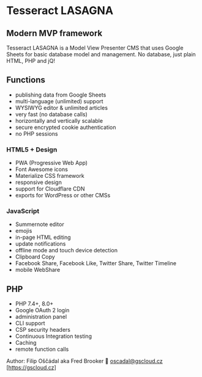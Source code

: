 # Tesseract LASAGNA

## Modern MVP framework

Tesseract LASAGNA is a Model View Presenter CMS that uses Google Sheets for basic database model and management. No database, just plain HTML, PHP and jQ!

## Functions

* publishing data from Google Sheets
* multi-language (unlimited) support
* WYSIWYG editor & unlimited articles
* very fast (no database calls)
* horizontally and vertically scalable
* secure encrypted cookie authentication
* no PHP sessions

### HTML5 + Design

* PWA (Progressive Web App)
* Font Awesome icons
* Materialize CSS framework
* responsive design
* support for Cloudflare CDN
* exports for WordPress or other CMSs

### JavaScript

* Summernote editor
* emojis
* in-page HTML editing
* update notifications
* offline mode and touch device detection
* Clipboard Copy
* Facebook Share, Facebook Like, Twitter Share, Twitter Timeline
* mobile WebShare

## PHP

* PHP 7.4+, 8.0+
* Google OAuth 2 login
* administration panel
* CLI support
* CSP security headers
* Continuous Integration testing
* Caching
* remote function calls

Author: Filip Oščádal aka Fred Brooker 💌 <oscadal@gscloud.cz> [https://gscloud.cz]

